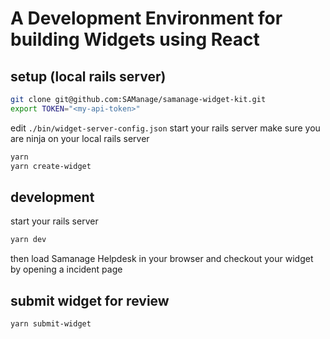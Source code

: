 # A Development Environment for building Widgets using React

## setup (local rails server)

```sh
git clone git@github.com:SAManage/samanage-widget-kit.git
export TOKEN="<my-api-token>"
```

edit ```./bin/widget-server-config.json```
start your rails server
make sure you are ninja on your local rails server

``` sh
yarn
yarn create-widget
```

## development

start your rails server

```sh
yarn dev
```

then load Samanage Helpdesk in your browser and checkout your widget by opening a incident page

## submit widget for review
```sh
yarn submit-widget
```
